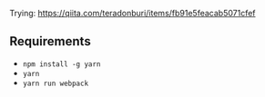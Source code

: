 Trying: https://qiita.com/teradonburi/items/fb91e5feacab5071cfef

## Requirements

* `npm install -g yarn`
* `yarn`
* `yarn run webpack`
